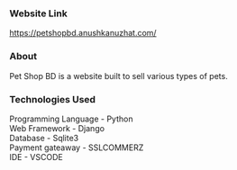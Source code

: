 ### Website Link 
https://petshopbd.anushkanuzhat.com/
### About
Pet Shop BD is a website built to sell various types of pets. 
### Technologies Used
Programming Language - Python <br>
Web Framework - Django <br>
Database - Sqlite3 <br> 
Payment gateaway - SSLCOMMERZ <br>
IDE - VSCODE
